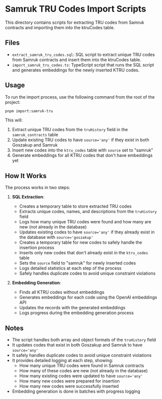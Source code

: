 # Samruk TRU Codes Import Scripts

This directory contains scripts for extracting TRU codes from Samruk contracts and importing them into the ktruCodes table.

## Files

- `extract_samruk_tru_codes.sql`: SQL script to extract unique TRU codes from Samruk contracts and insert them into the ktruCodes table.
- `import_samruk_tru_codes.ts`: TypeScript script that runs the SQL script and generates embeddings for the newly inserted KTRU codes.

## Usage

To run the import process, use the following command from the root of the project:

```bash
pnpm import:samruk-tru
```

This will:

1. Extract unique TRU codes from the `truHistory` field in the `samruk_contracts` table
2. Update existing TRU codes to have `source='any'` if they exist in both Goszakup and Samruk
3. Insert new codes into the `ktru_codes` table with `source` set to "samruk"
4. Generate embeddings for all KTRU codes that don't have embeddings yet

## How It Works

The process works in two steps:

1. **SQL Extraction**:

   - Creates a temporary table to store extracted TRU codes
   - Extracts unique codes, names, and descriptions from the `truHistory` field
   - Logs how many unique TRU codes were found and how many are new (not already in the database)
   - Updates existing codes to have `source='any'` if they already exist in the database with `source='goszakup'`
   - Creates a temporary table for new codes to safely handle the insertion process
   - Inserts only new codes that don't already exist in the `ktru_codes` table
   - Sets the `source` field to "samruk" for newly inserted codes
   - Logs detailed statistics at each step of the process
   - Safely handles duplicate codes to avoid unique constraint violations

2. **Embedding Generation**:
   - Finds all KTRU codes without embeddings
   - Generates embeddings for each code using the OpenAI embeddings API
   - Updates the records with the generated embeddings
   - Logs progress during the embedding generation process

## Notes

- The script handles both array and object formats of the `truHistory` field
- It updates codes that exist in both Goszakup and Samruk to have `source='any'`
- It safely handles duplicate codes to avoid unique constraint violations
- It provides detailed logging at each step, showing:
  - How many unique TRU codes were found in Samruk contracts
  - How many of these codes are new (not already in the database)
  - How many existing codes were updated to have `source='any'`
  - How many new codes were prepared for insertion
  - How many new codes were successfully inserted
- Embedding generation is done in batches with progress logging
